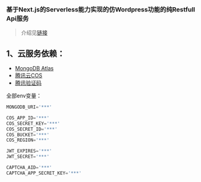 ### 基于Next.js的Serverless能力实现的仿Wordpress功能的纯Restfull Api服务

> 介绍见[链接](https://github.com/guanweisong/honeycomb-intro/blob/master/README.md)

## 1、云服务依赖：
- [MongoDB Atlas](https://www.mongodb.com/atlas/database)
- [腾讯云COS](https://cloud.tencent.com/product/cos)
- [腾讯验证码](https://007.qq.com/product.html)

全部env变量：
```typescript
MONGODB_URI='***'

COS_APP_ID='***'
COS_SECRET_KEY='***'
COS_SECRET_ID='***'
COS_BUCKET='***'
COS_REGION='***'

JWT_EXPIRES='***'
JWT_SECRET='***'

CAPTCHA_AID='***'
CAPTCHA_APP_SECRET_KEY='***'
```



